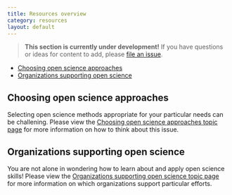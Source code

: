 ```yaml
---
title: Resources overview
category: resources
layout: default
---
```


> **This section is currently under development!**
> If you have questions or ideas for content to add,
> please [file an issue](https://github.com/chanzuckerberg/open-science/issues).

- [Choosing open science approaches](#choosing-open-science-approaches)
- [Organizations supporting open science](#organizations-supporting-open-science)

## Choosing open science approaches

Selecting open science methods appropriate for your particular needs can be challening.
Please view the
[Choosing open science approaches topic page](/open-science/resources/choosing/)
for more information on how to think about this issue.

## Organizations supporting open science

You are not alone in wondering how to learn about and apply open science skills!
Please view the 
[Organizations supporting open science topic page](/open-science/resources/organizations/)
for more information on which organizations support particular efforts.
